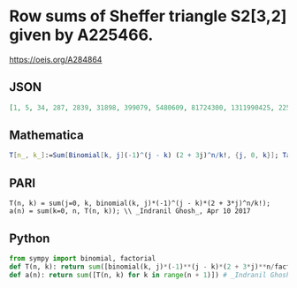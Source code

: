 # Row sums of Sheffer triangle S2\[3,2\] given by A225466\.
https://oeis.org/A284864
## JSON
```JSON
[1, 5, 34, 287, 2839, 31898, 399079, 5480609, 81724300, 1311990425, 22521232003, 411039834356, 7938680371957, 161596770440945, 3454818798460858, 77340712165173755, 1808096791948934755, 44038966942707463946, 1115155787752634260483, 29301563957596710001709]
```
## Mathematica
```Mathematica
T[n_, k_]:=Sum[Binomial[k, j](-1)^(j - k) (2 + 3j)^n/k!, {j, 0, k}]; Table[Sum[T[n, k], {k, 0, n}], {n, 0, 20}] (* _Indranil Ghosh_, Apr 10 2017 *)
```
## PARI
```PARI
T(n, k) = sum(j=0, k, binomial(k, j)*(-1)^(j - k)*(2 + 3*j)^n/k!);
a(n) = sum(k=0, n, T(n, k)); \\ _Indranil Ghosh_, Apr 10 2017
```
## Python
```Python
from sympy import binomial, factorial
def T(n, k): return sum([binomial(k, j)*(-1)**(j - k)*(2 + 3*j)**n/factorial(k) for j in range(k + 1)])
def a(n): return sum([T(n, k) for k in range(n + 1)]) # _Indranil Ghosh_, Apr 10 2017
```
